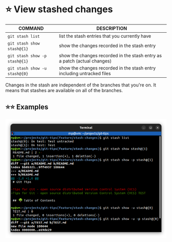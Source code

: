 # ⭐ View stashed changes

| COMMAND                       | DESCRIPTION                                                              |
| ----------------------------- | ------------------------------------------------------------------------ |
| `git stash list`              | list the stash entries that you currently have                           |
| `git stash show stash@{1}`    | show the changes recorded in the stash entry                             |
| `git stash show -p stash@{1}` | show the changes recorded in the stash entry as a patch (actual changes) |
| `git stash show -u stash@{0}` | show the changes recorded in the stash entry including untracked files   |

Changes in the stash are independent of the branches that you're on. It means that stashes are available on all of the branches.

## ⭐⭐ Examples

![](images/git-stash-list.png)